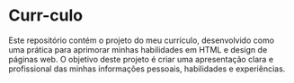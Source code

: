 # Curr-culo
Este repositório contém o projeto do meu currículo, desenvolvido como uma prática para aprimorar minhas habilidades em HTML e design de páginas web. O objetivo deste projeto é criar uma apresentação clara e profissional das minhas informações pessoais, habilidades e experiências.
